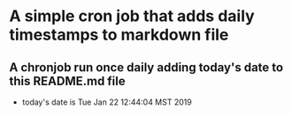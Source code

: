 A simple cron job that adds daily timestamps to markdown file
============================================================
## A chronjob run once daily adding today's date to this README.md file
* today's date is Tue Jan 22 12:44:04 MST 2019
